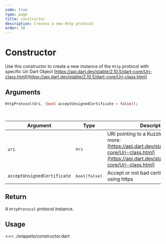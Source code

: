 ```yaml
---
code: true
type: page
title: constructor
description: Creates a new Http protocol
order: 50
---
```


# Constructor

Use this constructor to create a new instance of the `Http` protocol with specific Uri Dart Object [https://api.dart.dev/stable/2.10.5/dart-core/Uri-class.html](https://api.dart.dev/stable/2.10.5/dart-core/Uri-class.html)

## Arguments

```dart
HttpProtocol(Uri, {bool acceptUnsignedCertificate = false});
```

<br/>

| Argument  | Type              | Description                  |
| --------- | ----------------- | ---------------------------- |
| `uri`    | <pre>Uri</pre> | URI pointing to a Kuzzle server. See more: [https://api.dart.dev/stable/2.10.5/dart-core/Uri-class.html](https://api.dart.dev/stable/2.10.5/dart-core/Uri-class.html) |
| `acceptUnsignedCertificate` | <pre>bool(false)</pre> | Accept or not bad certificate when using https


## Return

A `HttpProtocol` protocol instance.

## Usage

<<< ./snippets/constructor.dart
